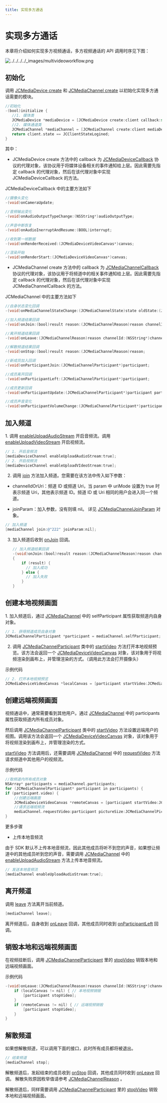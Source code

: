 ```yaml
---
title: 实现多方通话
---
```

# 实现多方通话

本章将介绍如何实现多方视频通话，多方视频通话的 API 调用时序见下图：

![../../../../\_images/multivideoworkflow.png](../../../../_images/multivideoworkflow.png)

## 初始化

调用 [JCMediaDevice
create](https://developer.juphoon.com/portal/reference/V2.1/ios/Classes/JCMediaDevice.html#//api/name/create:callback:)
和 [JCMediaChannel
create](https://developer.juphoon.com/portal/reference/V2.1/ios/Classes/JCMediaChannel.html#//api/name/create:mediaDevice:callback:)
以初始化实现多方通话需要的模块。

``````objectivec
//初始化
-(bool)initialize {
   //1. 媒体类
   JCMediaDevice *mediaDevice = [JCMediaDevice create:client callback:self];
   //2. 媒体通道类
   JCMediaChannel *mediaChannel = [JCMediaChannel create:client mediaDevice:mediaDevice callback:self];
   return client.state == JCClientStateLogined;
}
``````

其中：

- JCMediaDevice create 方法中的 callback 为
    [JCMediaDeviceCallback](https://developer.juphoon.com/portal/reference/V2.1/ios/Protocols/JCMediaDeviceCallback.html)
    协议的代理对象，该协议用于将媒体设备相关的事件通知给上层。因此需要先指定 callback 的代理对象，然后在该代理对象中实现
    JCMediaDeviceCallback 的方法。

JCMediaDeviceCallback 中的主要方法如下

``````objectivec
//摄像头变化
-(void)onCameraUpdate;

//音频输出变化
-(void)onAudioOutputTypeChange:(NSString*)audioOutputType;

//声音中断恢复
-(void)onAudioInerruptAndResume:(BOOL)interrupt;

//收到第一帧数据
-(void)onRenderReceived:(JCMediaDeviceVideoCanvas*)canvas;

//渲染开始
-(void)onRenderStart:(JCMediaDeviceVideoCanvas*)canvas;
``````

- JCMediaChannel create 方法中的 callback 为
    [JCMediaChannelCallback](https://developer.juphoon.com/portal/reference/V2.1/ios/Protocols/JCMediaChannelCallback.html)
    协议的代理对象，该协议用于将频道中的相关事件通知给上层。因此需要先指定 callback 的代理对象，然后在该代理对象中实现
    JCMediaChannelCallback 的方法。

JCMediaChannel 中的主要方法如下

``````objectivec
//自身状态变化回调
-(void)onMediaChannelStateChange:(JCMediaChannelState)state oldState:(JCMediaChannelState)oldState;

//加入频道结果回调
-(void)onJoin:(bool)result reason:(JCMediaChannelReason)reason channelId:(NSString*)channelId;

//离开频道结果回调
-(void)onLeave:(JCMediaChannelReason)reason channelId:(NSString*)channelId;

//解散频道结果回调
-(void)onStop:(bool)result reason:(JCMediaChannelReason)reason;

//新成员加入回调
-(void)onParticipantJoin:(JCMediaChannelParticipant*)participant;

//成员离开回调
-(void)onParticipantLeft:(JCMediaChannelParticipant*)participant;

//成员更新回调
-(void)onParticipantUpdate:(JCMediaChannelParticipant*)participant participantChangeParam:(JCMediaChannelParticipantChangeParam *)participantChangeParam;

//成员声音变化
-(void)onParticipantVolumeChange:(JCMediaChannelParticipant*)participant;
``````

## 加入频道

1\. 调用
[enableUploadAudioStream](https://developer.juphoon.com/portal/reference/V2.1/ios/Classes/JCMediaChannel.html#//api/name/enableUploadAudioStream:)
开启音频流。调用
[enableUploadVideoStream](https://developer.juphoon.com/portal/reference/V2.1/ios/Classes/JCMediaChannel.html#//api/name/enableUploadVideoStream:)
开启视频流。

``````objectivec
// 1. 开启音频流
[mediaDeviceChannel enableUploadAudioStream:true];
// 2. 开启视频流
[mediaDeviceChannel enableUploadVIdeoStream:true];
``````

2. 调用
    [join](https://developer.juphoon.com/portal/reference/V2.1/ios/Classes/JCMediaChannel.html#//api/name/join:joinParam:)
    方法加入频道。您需要在该方法中传入如下参数：

<!-- end list -->

- channelIdOrUri：频道 ID 或频道 Uri，当 param 中 uriMode 设置为 true 时表示频道
    Uri，其他表示频道 ID。频道 ID 或 Uri 相同的用户会进入同一个频道。

- joinParam：加入参数，没有则填 nil。 详见
    [JCMediaChannelJoinParam](https://developer.juphoon.com/portal/reference/V2.1/ios/Classes/JCMediaChannelJoinParam.html)
    对象。

``````objectivec
// 加入频道
[mediaChannel join:@"222" joinParam:nil];
``````

3. 加入频道后收到
    [onJoin](https://developer.juphoon.com/portal/reference/V2.1/ios/Protocols/JCMediaChannelCallback.html#//api/name/onJoin:reason:channelId:)
    回调。

    ``````objectivec
    // 加入频道结果回调
    -(void)onJoin:(bool)result reason:(JCMediaChannelReason)reason channelId:(NSString*)channelId
    {
        if (result) {
          // 加入成功
        } else {
          // 加入失败
        }
    }
    ``````

## 创建本地视频画面

1\. 加入频道后，通过
[JCMediaChannel](https://developer.juphoon.com/portal/reference/V2.1/ios/Classes/JCMediaChannel.html)
中的 selfParticipant 属性获取频道内自身对象。

``````objectivec
// 1. 获得频道成员自身对象
JCMediaChannelParticipant *participant = mediaChannel.selfParticipant;
``````

2. 调用
    [JCMediaChannelParticipant](https://developer.juphoon.com/portal/reference/V2.1/ios/Classes/JCMediaChannelParticipant.html)
    类中的
    [startVideo](https://developer.juphoon.com/portal/reference/V2.1/ios/Classes/JCMediaDevice.html#//api/name/startVideo:renderType:)
    方法打开本地视频预览。该方法会返回一个
    [JCMediaDeviceVideoCanvas](https://developer.juphoon.com/portal/reference/V2.1/ios/Classes/JCMediaDeviceVideoCanvas.html)
    对象，该对象用于将视频渲染到画布上，并管理渲染的方式。（调用此方法会打开摄像头）

示例代码

``````objectivec
// 2. 打开本地视频预览
JCMediaDeviceVideoCanvas *localCanvas = [participant startVideo:JCMediaDeviceRenderFullScreen pictureSize:JCMediaChannelPictureSizeLarge];
``````

## 创建远端视频画面

视频通话中，通常需要看到其他用户。通过
[JCMediaChannel](https://developer.juphoon.com/portal/reference/V2.1/ios/Classes/JCMediaChannel.html)
中的 participants 属性获取频道内所有成员对象。

然后调用
[JCMediaChannelParticipant](https://developer.juphoon.com/portal/reference/V2.1/ios/Classes/JCMediaChannelParticipant.html)
类中的
[startVideo](https://developer.juphoon.com/portal/reference/V2.1/ios/Classes/JCMediaDevice.html#//api/name/startVideo:renderType:)
方法设置远端用户的视图。调用该方法会返回一个
[JCMediaDeviceVideoCanvas](https://developer.juphoon.com/portal/reference/V2.1/ios/Classes/JCMediaDeviceVideoCanvas.html)
对象，该对象用于将视频渲染到画布上，并管理渲染的方式。

[startVideo](https://developer.juphoon.com/portal/reference/V2.1/ios/Classes/JCMediaDevice.html#//api/name/startVideo:renderType:)
方法调用后，还需要调用
[JCMediaChannel](https://developer.juphoon.com/portal/reference/V2.1/ios/Classes/JCMediaChannel.html)
中的
[requestVideo](https://developer.juphoon.com/portal/reference/V2.1/ios/Classes/JCMediaChannel.html#//api/name/requestVideo:pictureSize:)
方法请求频道中其他用户的视频流。

示例代码

``````objectivec
//取频道内所有成员对象
NSArray* participants = mediaChannel.participants;
for (JCMediaChannelParticipant* participant in participants) {
if (participant.video) {
    //创建远端画面
    JCMediaDeviceVideoCanvas *remoteCanvas = [participant startVideo:JCMediaDeviceRenderFullScreen pictureSize:JCMediaChannelPictureSizeLarge];
    //请求远端视频流
    mediaChannel.requestVideo:participant pictureSize:JCMediaChannelPictureSizeLarge];
}
``````

更多步骤

- 上传本地音频流

由于 SDK 默认不上传本地音频流，因此其他成员将听不到您的声音，如果想让频道中的其他成员听到您的声音，需要调用
[JCMediaChannel](https://developer.juphoon.com/portal/reference/V2.1/ios/Classes/JCMediaChannel.html)
中的
[enableUploadAudioStream](https://developer.juphoon.com/portal/reference/V2.1/ios/Classes/JCMediaChannel.html#//api/name/enableUploadAudioStream:)
方法上传本地音频流。

``````objectivec
// 发送本地音频流
[mediaChannel enableUploadAudioStream:true];
``````

## 离开频道

调用
[leave](https://developer.juphoon.com/portal/reference/V2.1/ios/Classes/JCMediaChannel.html#//api/name/leave)
方法离开当前频道。

``````objectivec
[mediaChannel leave];
``````

离开频道后，自身收到
[onLeave](https://developer.juphoon.com/portal/reference/V2.1/ios/Protocols/JCMediaChannelCallback.html#//api/name/onLeave:channelId:)
回调，其他成员同时收到
[onParticipantLeft](https://developer.juphoon.com/portal/reference/V2.1/ios/Protocols/JCMediaChannelCallback.html#//api/name/onParticipantLeft:)
回调。

## 销毁本地和远端视频画面

在视频挂断后，调用
[JCMediaChannelParticipant](https://developer.juphoon.com/portal/reference/V2.1/ios/Classes/JCMediaChannelParticipant.html)
里的
[stopVideo](https://developer.juphoon.com/portal/reference/V2.1/ios/Classes/JCMediaDevice.html#//api/name/stopVideo:)
销毁本地和远端视频画面。

示例代码

``````objectivec
-(void)onLeave:(JCMediaChannelReason)reason channelId:(NSString*)channelId {
    if (localCanvas != nil) { // 本地视频销毁
        [participant stopVideo];
    }
    if (remoteCanvas != nil) { // 远端视频销毁
        [participant stopVideo];
    }
}
``````

## 解散频道

如果想解散频道，可以调用下面的接口，此时所有成员都将被退出。

``````objectivec
// 结束频道
[mediaChannel stop];
``````

解散频道后，发起结束的成员收到
[onStop](https://developer.juphoon.com/portal/reference/V2.1/ios/Protocols/JCMediaChannelCallback.html#//api/name/onStop:reason:)
回调，其他成员同时收到
[onLeave](https://developer.juphoon.com/portal/reference/V2.1/ios/Protocols/JCMediaChannelCallback.html#//api/name/onLeave:channelId:)
回调。 解散失败原因枚举值请参考
[JCMediaChannelReason](https://developer.juphoon.com/portal/reference/V2.1/ios/Constants/JCMediaChannelReason.html)
。

解散频道后，同样需要调用
[JCMediaChannelParticipant](https://developer.juphoon.com/portal/reference/V2.1/ios/Classes/JCMediaChannelParticipant.html)
里的
[stopVideo](https://developer.juphoon.com/portal/reference/V2.1/ios/Classes/JCMediaDevice.html#//api/name/stopVideo:)
销毁本地和远端视频画面。
